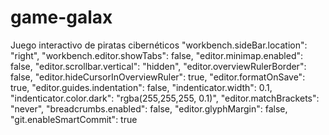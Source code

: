 # game-galax
Juego interactivo de piratas cibernéticos
"workbench.sideBar.location": "right",
  "workbench.editor.showTabs": false,
  "editor.minimap.enabled": false,
  "editor.scrollbar.vertical": "hidden",
  "editor.overviewRulerBorder": false,
  "editor.hideCursorInOverviewRuler": true,
  "editor.formatOnSave": true,
  "editor.guides.indentation": false,
  "indenticator.width": 0.1,
  "indenticator.color.dark": "rgba(255,255,255, 0.1)",
  "editor.matchBrackets": "never",
  "breadcrumbs.enabled": false,
  "editor.glyphMargin": false,
  "git.enableSmartCommit": true
